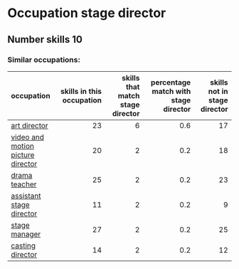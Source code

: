 # Occupation stage director
## Number skills 10
### Similar occupations:
| occupation                                                                |   skills in this occupation |   skills that match stage director |   percentage match with stage director |   skills not in stage director |
|:--------------------------------------------------------------------------|----------------------------:|-----------------------------------:|---------------------------------------:|-------------------------------:|
| [art director](art_director.md)                                           |                          23 |                                  6 |                                    0.6 |                             17 |
| [video and motion picture director](video_and_motion_picture_director.md) |                          20 |                                  2 |                                    0.2 |                             18 |
| [drama teacher](drama_teacher.md)                                         |                          25 |                                  2 |                                    0.2 |                             23 |
| [assistant stage director](assistant_stage_director.md)                   |                          11 |                                  2 |                                    0.2 |                              9 |
| [stage manager](stage_manager.md)                                         |                          27 |                                  2 |                                    0.2 |                             25 |
| [casting director](casting_director.md)                                   |                          14 |                                  2 |                                    0.2 |                             12 |
